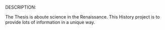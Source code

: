 DESCRIPTION:

The Thesis is aboute science in the Renaissance.
This History project is to provide lots of information in a unique way.
